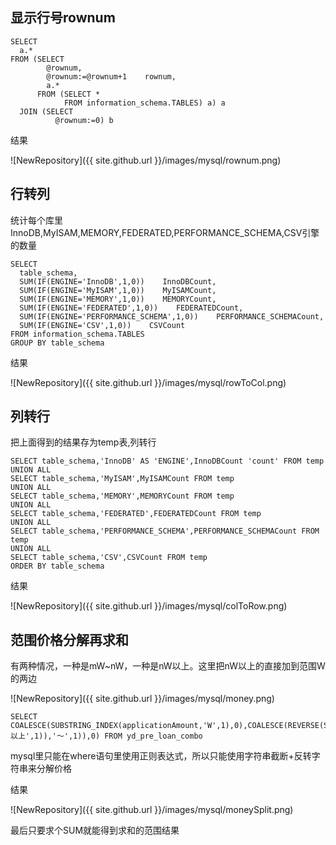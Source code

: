 
## 显示行号rownum

	SELECT
	  a.*
	FROM (SELECT
	        @rownum,
	        @rownum:=@rownum+1    rownum,
	        a.*
	      FROM (SELECT *
	            FROM information_schema.TABLES) a) a
	  JOIN (SELECT
	          @rownum:=0) b

结果

![NewRepository]({{ site.github.url }}/images/mysql/rownum.png)


## 行转列

统计每个库里InnoDB,MyISAM,MEMORY,FEDERATED,PERFORMANCE_SCHEMA,CSV引擎的数量


	SELECT
	  table_schema,
	  SUM(IF(ENGINE='InnoDB',1,0))    InnoDBCount,
	  SUM(IF(ENGINE='MyISAM',1,0))    MyISAMCount,
	  SUM(IF(ENGINE='MEMORY',1,0))    MEMORYCount,
	  SUM(IF(ENGINE='FEDERATED',1,0))    FEDERATEDCount,
	  SUM(IF(ENGINE='PERFORMANCE_SCHEMA',1,0))    PERFORMANCE_SCHEMACount,
	  SUM(IF(ENGINE='CSV',1,0))    CSVCount
	FROM information_schema.TABLES
	GROUP BY table_schema

结果

![NewRepository]({{ site.github.url }}/images/mysql/rowToCol.png)

## 列转行

把上面得到的结果存为temp表,列转行

	SELECT table_schema,'InnoDB' AS 'ENGINE',InnoDBCount 'count' FROM temp
	UNION ALL
	SELECT table_schema,'MyISAM',MyISAMCount FROM temp
	UNION ALL
	SELECT table_schema,'MEMORY',MEMORYCount FROM temp
	UNION ALL
	SELECT table_schema,'FEDERATED',FEDERATEDCount FROM temp
	UNION ALL
	SELECT table_schema,'PERFORMANCE_SCHEMA',PERFORMANCE_SCHEMACount FROM temp
	UNION ALL
	SELECT table_schema,'CSV',CSVCount FROM temp
	ORDER BY table_schema

结果

![NewRepository]({{ site.github.url }}/images/mysql/colToRow.png)


## 范围价格分解再求和

有两种情况，一种是mW~nW，一种是nW以上。这里把nW以上的直接加到范围W的两边

![NewRepository]({{ site.github.url }}/images/mysql/money.png)

	
	SELECT COALESCE(SUBSTRING_INDEX(applicationAmount,'W',1),0),COALESCE(REVERSE(SUBSTRING_INDEX(REVERSE(SUBSTRING_INDEX(SUBSTRING_INDEX(applicationAmount,'W',2),'W以上',1)),'～',1)),0) FROM yd_pre_loan_combo

mysql里只能在where语句里使用正则表达式，所以只能使用字符串截断+反转字符串来分解价格

结果

![NewRepository]({{ site.github.url }}/images/mysql/moneySplit.png)

最后只要求个SUM就能得到求和的范围结果



